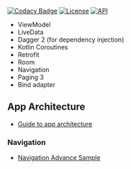 [![Codacy Badge](https://api.codacy.com/project/badge/Grade/a4ce231949584ca093bbde31470b88eb)](https://app.codacy.com/gh/batdemirorg/kotlin.template.project?utm_source=github.com&utm_medium=referral&utm_content=batdemirorg/kotlin.template.project&utm_campaign=Badge_Grade_Settings)
[![License](https://img.shields.io/badge/License-Apache%202.0-blue.svg)](https://opensource.org/licenses/Apache-2.0)
[![API](https://img.shields.io/badge/API-21%2B-red.svg?style=flat)](https://android-arsenal.com/api?level=21)
- ViewModel
- LiveData
- Dagger 2 (for dependency injection)
- Kotlin Coroutines
- Retrofit
- Room
- Navigation
- Paging 3
- Bind adapter
## App Architecture
- [Guide to app architecture](https://developer.android.com/jetpack/guide)
### Navigation
- [Navigation Advance Sample](https://github.com/android/architecture-components-samples/tree/master/NavigationAdvancedSample)
